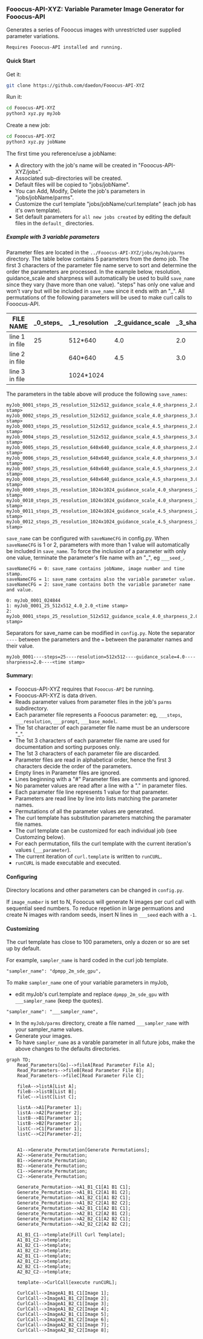 ### Fooocus-API-XYZ: Variable Parameter Image Generator for Fooocus-API
Generates a series of Fooocus images with unrestricted user supplied parameter variations. 

`Requires Fooocus-API installed and running.`


#### Quick Start


Get it:
```bash
git clone https://github.com/daedon/Fooocus-API-XYZ
```
Run it:
```bash
cd Fooocus-API-XYZ
python3 xyz.py myJob
```
Create a new job:
```bash
cd Fooocus-API-XYZ
python3 xyz.py jobName
```
The first time you reference/use a jobName:
* A directory with the job's name will be created in "Fooocus-API-XYZ/jobs".
* Associated sub-directories will be created.
* Default files will be copied to "jobs/jobName".
* You can Add, Modify, Delete the job's parameters in "jobs/jobName/parms".
* Customize the curl template "jobs/jobName/curl.template" (each job has it's own template).
* Set default parameters for `all new jobs created` by editing the default files in the `default_` directories.

##### Example with 3 variable parameters

Parameter files are located in the `../Fooocus-API-XYZ/jobs/myJob/parms` directory. The table below contains 5 parameters from the demo job.
The first 3 characters of the parameter file name serve to sort and determine the order the parameters are processed.
In the example below, resolution, guidance_scale and sharpness will automatically be used to build `save_name` since they vary (have more than one value).
"steps" has only one value and won't vary but will be included in `save_name` since it ends with an "_". 
All permutations of the following parameters will be used to make curl calls to Fooocus-API. 

| FILE NAME       | _0_steps\_       | _1_resolution    |_2_guidance_scale|  _3_sharpness | ___image_number |
| ----------------| ---------------- | ---------------- |---------------- |----------------|---------------- |
| line 1 in file  | 25               |   512*640        | 4.0             |  2.0           |      1          |
| line 2 in file  |                  |   640*640        | 4.5             |  3.0           |                 |
| line 3 in file  |                  | 1024*1024        |                 |                |                 |

The parameters in the table above will produce the following `save_names`:
```
myJob_0001_steps_25_resolution_512x512_guidance_scale_4.0_sharpness_2.0_<time stamp>
myJob_0002_steps_25_resolution_512x512_guidance_scale_4.0_sharpness_3.0_<time stamp>
myJob_0003_steps_25_resolution_512x512_guidance_scale_4.5_sharpness_2.0_<time stamp>
myJob_0004_steps_25_resolution_512x512_guidance_scale_4.5_sharpness_3.0_<time stamp>
myJob_0005_steps_25_resolution_640x640_guidance_scale_4.0_sharpness_2.0_<time stamp>
myJob_0006_steps_25_resolution_640x640_guidance_scale_4.0_sharpness_3.0_<time stamp>
myJob_0007_steps_25_resolution_640x640_guidance_scale_4.5_sharpness_2.0_<time stamp>
myJob_0008_steps_25_resolution_640x640_guidance_scale_4.5_sharpness_3.0_<time stamp>
myJob_0009_steps_25_resolution_1024x1024_guidance_scale_4.0_sharpness_2.0_<time stamp>
myJob_0010_steps_25_resolution_1024x1024_guidance_scale_4.0_sharpness_3.0_<time stamp>
myJob_0011_steps_25_resolution_1024x1024_guidance_scale_4.5_sharpness_2.0_<time stamp>
myJob_0012_steps_25_resolution_1024x1024_guidance_scale_4.5_sharpness_3.0_<time stamp>
```

`save_name` can be configured with `saveNameCFG` in config.py.
When `saveNameCFG` is 1 or 2, parameters with more than 1 value will automatically be included in `save_name`.
To force the inclusion of a parameter with only one value, terminate the parameter's file name with an "_", eg `___seed_`.
```
saveNameCFG = 0: save_name contains jobName, image number and time stamp. 
saveNameCFG = 1: save_name contains also the variable parameter value.
saveNameCFG = 2: save_name contains both the variable parameter name and value.

0: myJob_0001_024844
1: myJob_0001_25_512x512_4.0_2.0_<time stamp>
2: myJob_0001_steps_25_resolution_512x512_guidance_scale_4.0_sharpness_2.0_<time stamp>
```
Separators for save_name can be modified in `config.py`. 
Note the separator `----` between the parameters and the `=` between the paramater names and their value.
```
myJob_0001----steps=25----resolution=512x512----guidance_scale=4.0----sharpness=2.0----<time stamp>
```
#### Summary: 
* Fooocus-API-XYZ requires that `Fooocus-API` be running.
* Fooocus-API-XYZ is data driven. 
* Reads parameter values from parameter files in the job's `parms` subdirectory.
* Each parameter file represents a Fooocus parameter: eg, `___steps`, `___resolution`, `___prompt`, `___base_model`.
* The 1st character of each parameter file name must be an underscore "_".
* The 1st 3 characters of each parameter file name are used for documentation and sorting purposes only. 
* The 1st 3 characters of each parameter file are discarded.
* Parameter files are read in alphabetical order, hence the first 3 characters decide the order of the parameters.
* Empty lines in Parameter files are ignored.
* Lines beginning with a "#" Parameter files are comments and ignored.
* No parameter values are read after a line with a "." in parameter files.
* Each parameter file line represents 1 value for that parameter.
* Parameters are read line by line into lists matching the parameter names.
* Permutations of all the parameter values are generated.
* The curl template has substitution parameters matching the paramater file names.
* The curl template can be customized for each individual job (see Customzing below).
* For each permutation, fills the curl template with the current iteration's values (`___parameter`).
* The current iteration of `curl.template` is written to `runCURL`.
* `runCURL` is made executable and executed.

#### Configuring

Directory locations and other parameters can be changed in `config.py`.

If `image_number` is set to N, Fooocus will generate N images per curl call with sequential seed numbers.
To reduce repetiion in large permuations and create N images with random seeds, insert N lines in `___seed` each with a `-1`.


#### Customizing

The curl template has close to 100 parameters, only a dozen or so are set up by default.

For example, `sampler_name` is hard coded in the curl job template. 
```
"sampler_name": "dpmpp_2m_sde_gpu",
```
To make `sampler_name` one of your variable parameters in myJob,
* edit myJob's curl.template and replace `dpmpp_2m_sde_gpu` with `___sampler_name` (keep the quotes).
```
"sampler_name": "___sampler_name",
```
* In the `myJob/parms` directory, create a file named `___sampler_name` with your sampler_name values.
* Generate your images.
* To have `sampler_name` as a varable parameter in all future jobs, make the above changes to the defaults directories.


```mermaid
graph TD;
    Read_Parameters[Go]-->fileA[Read Parameter File A];
    Read_Parameters-->fileB[Read Parameter File B];
    Read_Parameters-->fileC[Read Parameter File C];

    fileA-->listA[List A];
    fileB-->listB[List B];
    fileC-->listC[List C];

    listA-->A1[Parameter 1];
    listA-->A2[Parameter 2];
    listB-->B1[Parameter 1];
    listB-->B2[Parameter 2];
    listC-->C1[Parameter 1];
    listC-->C2[Parameter-2];


    A1-->Generate_Permutation[Generate Permutations];
    A2-->Generate_Permutation;
    B1-->Generate_Permutation;
    B2-->Generate_Permutation;
    C1-->Generate_Permutation;
    C2-->Generate_Permutation;

    Generate_Permutation-->A1_B1_C1[A1 B1 C1];
    Generate_Permutation-->A1_B1_C2[A1 B1 C2];
    Generate_Permutation-->A1_B2_C1[A1 B2 C1];
    Generate_Permutation-->A1_B2_C2[A1 B2 C2];
    Generate_Permutation-->A2_B1_C1[A2 B1 C1];
    Generate_Permutation-->A2_B1_C2[A2 B1 C2];
    Generate_Permutation-->A2_B2_C1[A2 B2 C1];
    Generate_Permutation-->A2_B2_C2[A2 B2 C2];

    A1_B1_C1-->template[Fill Curl Template];
    A1_B1_C2-->template;
    A1_B2_C1-->template;
    A1_B2_C2-->template;
    A2_B1_C1-->template;
    A2_B1_C2-->template;
    A2_B2_C1-->template;
    A2_B2_C2-->template;

    template-->CurlCall[execute runCURL];

    CurlCall-->ImageA1_B1_C1[Image 1];
    CurlCall-->ImageA1_B1_C2[Image 2];
    CurlCall-->ImageA1_B2_C1[Image 3];
    CurlCall-->ImageA1_B2_C2[Image 4];
    CurlCall-->ImageA2_B1_C1[Image 5];
    CurlCall-->ImageA2_B1_C2[Image 6];
    CurlCall-->ImageA2_B2_C1[Image 7];
    CurlCall-->ImageA2_B2_C2[Image 8];


```






